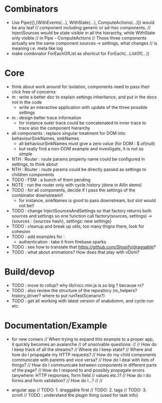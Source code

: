 # Combinators
- Use Pipe({},[WithEvents(...), WithState(...), ComputeActions(...)]) would be any leaf
      // component including generic or ad-hoc components.
      // InjectSources would be state visible in all the hierarchy, while WithState only visible
      // in Pipe - ComputeActions
      // Those three components actually are the same component sources -> settings, what changes
      // is meaning i.e. meta like log
- make combinator ForEachOfList as shortcut for ForEach(...ListOf(...))

# Core
- think about work around for isolation, components need to pass their click free of concerns
- m : write a better doc to explain settings inheritance, and put in the docs not in the code
  - write an interactive application with update of the three possible settings
- m : design better trace information
  - for instance outer trace could be concatenated to inner trace to trace also the component 
  hierarchy
- all components : replace singular treatment for DOM into behaviourSinkNames, sinkNames
  - all behaviourSinkNames must give a zero value (for DOM : $.of(null)
  - but really find a non-DOM example and investigate, it is not so simple
- NTH : Router : route params property name could be configured in settings, to think about
- NTH : Router : route params could be directly passed as settings to children components
- TODO : FSM : a bunch of them pending
- NOTE : run the router only with cycle history (done in AllIn demo)
- TODO : for all components, decide if I pass the settings of the combinator downstream!!
   - for instance, sinkNames is good to pass downstream, but slot would not be!!
- TODO : change InjectSourcesAndSettings so that factory returns both sources and settings so
 one function call factory(sources, settings) -> {sources : {sources hash}, settings: new
 settings}
- TODO : cleanup and break up utils, too many thigns there, look for cohesion
- TODO : add examples for :
   - authentication : take it from firebase sparks
- TODO : see how to translate that https://github.com/Shopify/draggable?
- TODO : what about animations? How does that play with vDom?

# Build/devop
- TODO : move to rollup? why lib/rxcc.min.js is so big ? because rx?
- TODO : also review the structure of the repository (m_helpers? history_driver? where to put 
runTestScenario?)
- TODO : get all working with latest version of snabdomm, and cycle-run etc.

# Documentation/Example
- for new comers
// When trying to expand this example to a proper app, it quickly becomes an avalanche
// of unsolvable questions:
//
//   How do I keep track of all the streams?
//   Where do I keep state?
//   Where and how do I propagate my HTTP requests?
//   How do my child components communicate with parents and vice versa?
//   How do I deal with lists of things?
//   How do I communicate between components in different parts of the page?
//   How do I respond to and possibly propagate errors (anywhere: HTTP responses, form field
// values etc.)?
//   How do I do forms and form validation?
//   How do I...?
//   //

- angular app
// TODO:  1. draggable first
// TODO:  2. tags
// TODO:  3. scroll
// TODO : understand the plugin thing (used for task info)
